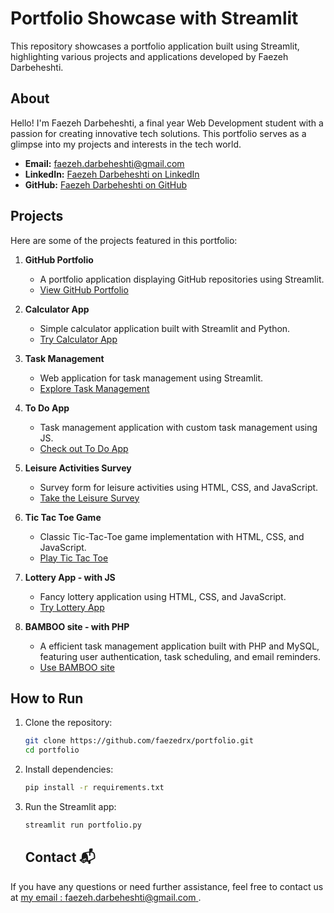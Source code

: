 # Portfolio Showcase with Streamlit

This repository showcases a portfolio application built using Streamlit, highlighting various projects and applications developed by Faezeh Darbeheshti.

## About

Hello! I'm Faezeh Darbeheshti, a final year Web Development student with a passion for creating innovative tech solutions. This portfolio serves as a glimpse into my projects and interests in the tech world.

- **Email:** faezeh.darbeheshti@gmail.com
- **LinkedIn:** [Faezeh Darbeheshti on LinkedIn](https://linkedin.com/in/faezeh-darbeheshti-6a294824b)
- **GitHub:** [Faezeh Darbeheshti on GitHub](https://github.com/faezedrx)

## Projects

Here are some of the projects featured in this portfolio:

1. **GitHub Portfolio**
   - A portfolio application displaying GitHub repositories using Streamlit.
   - [View GitHub Portfolio](https://app-portfolio.streamlit.app/)

2. **Calculator App**
   - Simple calculator application built with Streamlit and Python.
   - [Try Calculator App](https://calculator-app-st.streamlit.app/)

3. **Task Management**
   - Web application for task management using Streamlit.
   - [Explore Task Management](https://webservicetaskmanagement-t5wape44rotg7hgijqfmgj.streamlit.app/)

4. **To Do App**
   - Task management application with custom task management using JS.
   - [Check out To Do App](https://faezedrx.github.io/task-api/)

5. **Leisure Activities Survey**
   - Survey form for leisure activities using HTML, CSS, and JavaScript.
   - [Take the Leisure Survey](https://faezedrx.github.io/hob/)

6. **Tic Tac Toe Game**
   - Classic Tic-Tac-Toe game implementation with HTML, CSS, and JavaScript.
   - [Play Tic Tac Toe](https://faezedrx.github.io/tic-tac-toe-game-js/)

7. **Lottery App - with JS**
   - Fancy lottery application using HTML, CSS, and JavaScript.
   - [Try Lottery App](https://faezedrx.github.io/lottery-app-js/)

8. **BAMBOO site - with PHP**
   - A efficient task management application built with PHP and MySQL, featuring user authentication, task scheduling, and email reminders.
   - [Use BAMBOO site](https://bamboo-services.ir/)


## How to Run

1. Clone the repository:

   ```bash
   git clone https://github.com/faezedrx/portfolio.git
   cd portfolio
   ```
   
2. Install dependencies:

   ```bash
   pip install -r requirements.txt
   ```
   
3. Run the Streamlit app:

   ```bash
   streamlit run portfolio.py
   ```


   ## Contact 📬

If you have any questions or need further assistance, feel free to contact us at [my email : faezeh.darbeheshti@gmail.com ](mailto:faezeh.darbeheshti@gmail.com).
